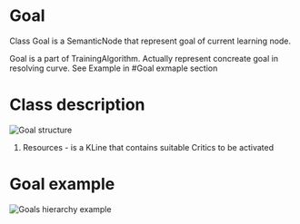 # Goal
Class Goal is a SemanticNode that represent goal of current learning node. 

Goal is a part of TrainingAlgorithm. Actually represent concreate goal in resolving curve. See Example in #Goal exmaple section 



# Class description

![Goal structure](https://github.com/menta/menta-0.3/raw/master/doc/design-specification/uml/images/Training.png)

1.  Resources - is a KLine that contains suitable Critics to be activated

# Goal example
![Goals hierarchy example](https://github.com/menta/menta-0.3/raw/master/doc/design-specification/uml/images/GoalConceptClass.png)